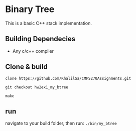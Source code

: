 # Binary Tree

This is a basic C++ stack  implementation.

## Building Dependecies

- Any c/c++ compiler
## Clone & build

``clone https://github.com/KhalilSa/CMPS270Assignments.git``

``git checkout hw2ex1_my_btree``

``make``

## run
navigate to your build folder, then run:
``./bin/my_btree``

